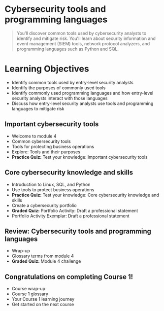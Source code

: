 # Cybersecurity tools and programming languages
> You’ll discover common tools used by cybersecurity analysts to identify and mitigate risk. You'll learn about security information and event management (SIEM) tools, network protocol analyzers, and programming languages such as Python and SQL.
# Learning Objectives
- Identify common tools used by entry-level security analysts
- Identify the purposes of commonly used tools
- Identify commonly used programming languages and how entry-level security analysts interact with those languages
- Discuss how entry-level security analysts use tools and programming languages to mitigate risk
## Important cybersecurity tools
- Welcome to module 4
- Common cybersecurity tools
- Tools for protecting business operations
- Explore: Tools and their purposes
- **Practice Quiz:** Test your knowledge: Important cybersecurity tools
## Core cybersecurity knowledge and skills
- Introduction to Linux, SQL, and Python
- Use tools to protect business operations
- **Practice Quiz:** Test your knowledge: Core cybersecurity knowledge and skills
- Create a cybersecurity portfolio
- **Graded Quiz:** Portfolio Activity: Draft a professional statement
- Portfolio Activity Exemplar: Draft a professional statement
## Review: Cybersecurity tools and programming languages
- Wrap-up
- Glossary terms from module 4
- **Graded Quiz:** Module 4 challenge
## Congratulations on completing Course 1!
- Course wrap-up
- Course 1 glossary
- Your Course 1 learning journey
- Get started on the next course

